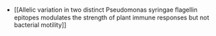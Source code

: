 - [[Allelic variation in two distinct Pseudomonas syringae ﬂagellin epitopes modulates the strength of plant immune responses but not bacterial motility]]